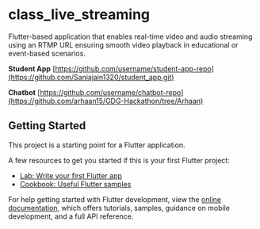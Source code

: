 # class_live_streaming

 Flutter-based application that enables real-time video and audio streaming using an RTMP URL ensuring smooth video playback in educational or event-based scenarios.

**Student App**    [https://github.com/username/student-app-repo](https://github.com/Saniajain1320/student_app.git)  <!-- Replace with actual link -->

**Chatbot**
[https://github.com/username/chatbot-repo](https://github.com/arhaan15/GDG-Hackathon/tree/Arhaan)

## Getting Started

This project is a starting point for a Flutter application.

A few resources to get you started if this is your first Flutter project:

- [Lab: Write your first Flutter app](https://docs.flutter.dev/get-started/codelab)
- [Cookbook: Useful Flutter samples](https://docs.flutter.dev/cookbook)

For help getting started with Flutter development, view the
[online documentation](https://docs.flutter.dev/), which offers tutorials,
samples, guidance on mobile development, and a full API reference.
